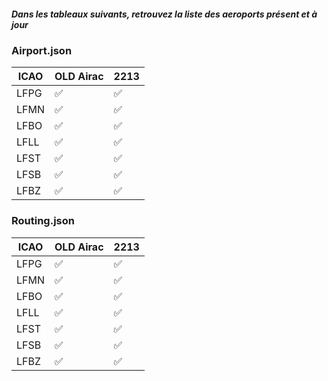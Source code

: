 ##### Dans les tableaux suivants, retrouvez la liste des aeroports présent et à jour

### Airport.json

| ICAO | OLD Airac |  2213 |
|--|--|--|
| LFPG | :white_check_mark: | :white_check_mark: |
| LFMN | :white_check_mark: | :white_check_mark: |
| LFBO | :white_check_mark: | :white_check_mark: |
| LFLL | :white_check_mark: | :white_check_mark: |
| LFST | :white_check_mark: | :white_check_mark: |
| LFSB | :white_check_mark: | :white_check_mark: |
| LFBZ | :white_check_mark: | :white_check_mark: |

### Routing.json

| ICAO | OLD Airac |  2213 |
|--|--|--|
| LFPG | :white_check_mark: | :white_check_mark: |
| LFMN | :white_check_mark: | :white_check_mark: |
| LFBO | :white_check_mark: | :white_check_mark: |
| LFLL | :white_check_mark: | :white_check_mark: |
| LFST | :white_check_mark: | :white_check_mark: |
| LFSB | :white_check_mark: | :white_check_mark: |
| LFBZ | :white_check_mark: | :white_check_mark: |
